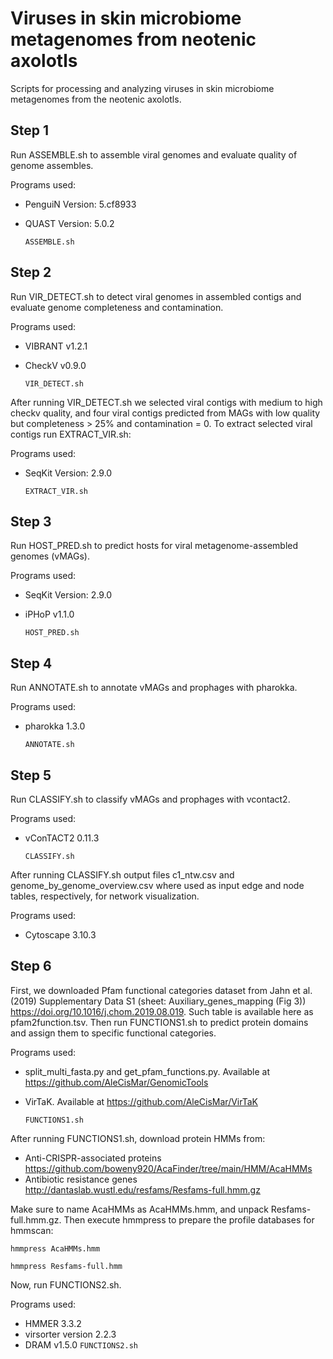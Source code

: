 # Viruses in skin microbiome metagenomes from neotenic axolotls
Scripts for processing and analyzing viruses in skin microbiome metagenomes from the neotenic axolotls.

## Step 1
Run ASSEMBLE.sh to assemble viral genomes and evaluate quality of genome assembles.

Programs used:
* PenguiN Version: 5.cf8933
* QUAST Version: 5.0.2

    `ASSEMBLE.sh`
## Step 2
Run VIR_DETECT.sh to detect viral genomes in assembled contigs and evaluate genome completeness and contamination.

Programs used:
* VIBRANT v1.2.1
* CheckV v0.9.0

    `VIR_DETECT.sh`

After running VIR_DETECT.sh we selected viral contigs with medium to high checkv quality, and four viral contigs predicted from MAGs with low quality but completeness > 25% and contamination = 0. To extract selected viral contigs run EXTRACT_VIR.sh:

Programs used:
* SeqKit Version: 2.9.0

    `EXTRACT_VIR.sh`
## Step 3
Run HOST_PRED.sh to predict hosts for viral metagenome-assembled genomes (vMAGs).

Programs used:
* SeqKit Version: 2.9.0
* iPHoP v1.1.0

     `HOST_PRED.sh`
## Step 4
Run ANNOTATE.sh to annotate vMAGs and prophages with pharokka.

Programs used:
* pharokka 1.3.0

     `ANNOTATE.sh`
## Step 5
Run CLASSIFY.sh to classify vMAGs and prophages with vcontact2.

Programs used:
* vConTACT2 0.11.3

     `CLASSIFY.sh`

After running CLASSIFY.sh output files c1_ntw.csv and genome_by_genome_overview.csv where used as input edge and node tables, respectively, for network visualization. 

Programs used:
* Cytoscape 3.10.3

## Step 6
First, we downloaded Pfam functional categories dataset from Jahn et al. (2019) Supplementary Data S1 (sheet: Auxiliary_genes_mapping (Fig 3)) https://doi.org/10.1016/j.chom.2019.08.019. Such table is available here as pfam2function.tsv. Then run FUNCTIONS1.sh to predict protein domains and assign them to specific functional categories.

Programs used:
* split_multi_fasta.py and get_pfam_functions.py. Available at https://github.com/AleCisMar/GenomicTools
* VirTaK. Available at https://github.com/AleCisMar/VirTaK

     `FUNCTIONS1.sh`

After running FUNCTIONS1.sh, download protein HMMs from:
* Anti-CRISPR-associated proteins https://github.com/boweny920/AcaFinder/tree/main/HMM/AcaHMMs
* Antibiotic resistance genes http://dantaslab.wustl.edu/resfams/Resfams-full.hmm.gz

Make sure to name AcaHMMs as AcaHMMs.hmm, and unpack Resfams-full.hmm.gz. Then execute hmmpress to prepare the profile databases for hmmscan:
```{bash, eval=FALSE, echo=TRUE}
hmmpress AcaHMMs.hmm
```
```{bash, eval=FALSE, echo=TRUE}
hmmpress Resfams-full.hmm
```

Now, run FUNCTIONS2.sh.

Programs used:
* HMMER 3.3.2
* virsorter version 2.2.3
* DRAM v1.5.0
     `FUNCTIONS2.sh`
